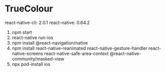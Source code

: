 # TrueColour

react-native-cli: 2.0.1
react-native: 0.64.2

1. npm start 
2. react-native run-ios
3. npm install @react-navigation/native
4. npm install react-native-reanimated react-native-gesture-handler react-native-screens react-native-safe-area-context @react-native-community/masked-view
5. npx pod-install ios
 
